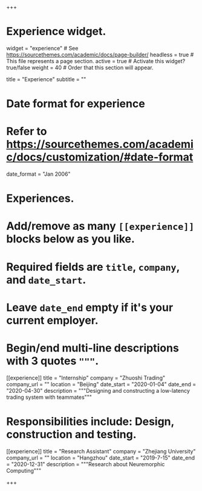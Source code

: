 +++
# Experience widget.
widget = "experience"  # See https://sourcethemes.com/academic/docs/page-builder/
headless = true  # This file represents a page section.
active = true  # Activate this widget? true/false
weight = 40  # Order that this section will appear.

title = "Experience"
subtitle = ""

# Date format for experience
#   Refer to https://sourcethemes.com/academic/docs/customization/#date-format
date_format = "Jan 2006"

# Experiences.
#   Add/remove as many `[[experience]]` blocks below as you like.
#   Required fields are `title`, `company`, and `date_start`.
#   Leave `date_end` empty if it's your current employer.
#   Begin/end multi-line descriptions with 3 quotes `"""`.
[[experience]]
  title = "Internship"
  company = "Zhuoshi Trading"
  company_url = ""
  location = "Beijing"
  date_start = "2020-01-04"
  date_end = "2020-04-30"
  description = """Designing and constructing a low-latency trading system with teammates"""
#  Responsibilities include: Design, construction and testing.

[[experience]]
  title = "Research Assistant"
  company = "Zhejiang University"
  company_url = ""
  location = "Hangzhou"
  date_start = "2019-7-15"
  date_end = "2020-12-31"
  description = """Research about Neuremorphic Computing"""

+++
